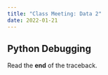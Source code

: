 ```yaml
---
title: "Class Meeting: Data 2"
date: 2022-01-21
---
```


## Python Debugging

Read the **end** of the traceback.
